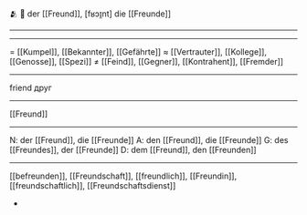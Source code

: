 🫂 🔵 der [[Freund]], [fʁɔɪ̯nt]
die [[Freunde]]

---

---
= [[Kumpel]], [[Bekannter]], [[Gefährte]]
≈ [[Vertrauter]], [[Kollege]], [[Genosse]], [[Spezi]]
≠ [[Feind]], [[Gegner]], [[Kontrahent]], [[Fremder]]

---
friend
друг

---
[[Freund]]

---
N: der [[Freund]], die [[Freunde]]
A: den [[Freund]], die [[Freunde]]
G: des [[Freundes]], der [[Freunde]]
D: dem [[Freund]], den [[Freunden]]

---
[[befreunden]], [[Freundschaft]], [[freundlich]], [[Freundin]], [[freundschaftlich]], [[Freundschaftsdienst]]

-
